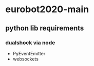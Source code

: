 # eurobot2020-main

## python lib requirements

### dualshock via node

- PyEventEmitter
- websockets
